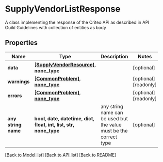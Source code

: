 # SupplyVendorListResponse

A class implementing the response  of the Criteo API as described in API Guild Guidelines with collection of entities as body

## Properties
Name | Type | Description | Notes
------------ | ------------- | ------------- | -------------
**data** | [**[SupplyVendorResource], none_type**](SupplyVendorResource.md) |  | [optional] 
**warnings** | [**[CommonProblem], none_type**](CommonProblem.md) |  | [optional] [readonly] 
**errors** | [**[CommonProblem], none_type**](CommonProblem.md) |  | [optional] [readonly] 
**any string name** | **bool, date, datetime, dict, float, int, list, str, none_type** | any string name can be used but the value must be the correct type | [optional]

[[Back to Model list]](../README.md#documentation-for-models) [[Back to API list]](../README.md#documentation-for-api-endpoints) [[Back to README]](../README.md)


